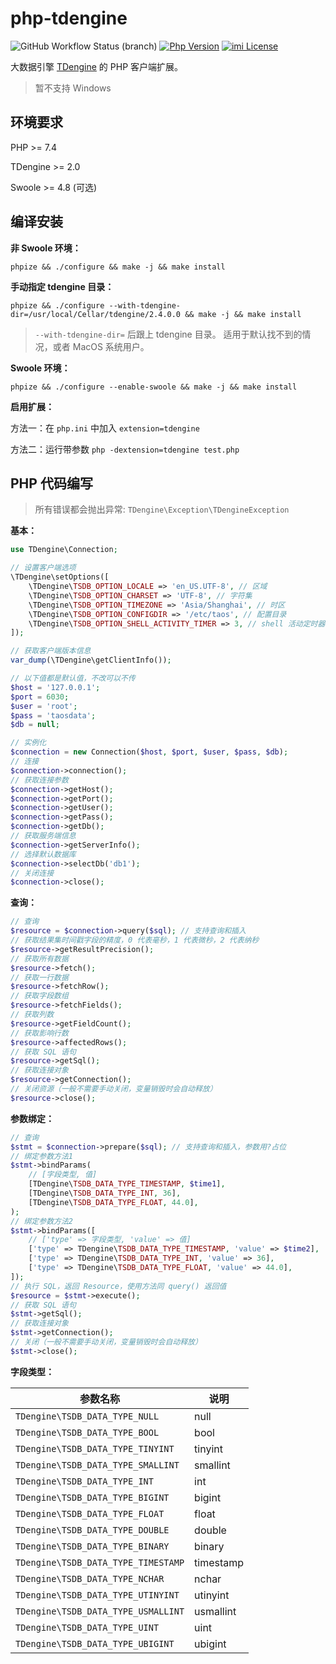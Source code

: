 # php-tdengine

![GitHub Workflow Status (branch)](https://img.shields.io/github/workflow/status/yurunsoft/php-tdengine/ci/master)
[![Php Version](https://img.shields.io/badge/php-%3E=7.4-brightgreen.svg)](https://secure.php.net/)
[![imi License](https://img.shields.io/badge/license-Apache%202.0-brightgreen.svg)](https://github.com/yurunsoft/php-tdengine/blob/master/LICENSE)

大数据引擎 [TDengine](https://github.com/taosdata/TDengine) 的 PHP 客户端扩展。

> 暂不支持 Windows

## 环境要求

PHP >= 7.4

TDengine >= 2.0

Swoole >= 4.8 (可选)

## 编译安装

**非 Swoole 环境：**

```shell
phpize && ./configure && make -j && make install
```

**手动指定 tdengine 目录：**

```shell
phpize && ./configure --with-tdengine-dir=/usr/local/Cellar/tdengine/2.4.0.0 && make -j && make install
```

> `--with-tdengine-dir=` 后跟上 tdengine 目录。
> 适用于默认找不到的情况，或者 MacOS 系统用户。

**Swoole 环境：**

```shell
phpize && ./configure --enable-swoole && make -j && make install
```

**启用扩展：**

方法一：在 `php.ini` 中加入 `extension=tdengine`

方法二：运行带参数 `php -dextension=tdengine test.php`

## PHP 代码编写

> 所有错误都会抛出异常: `TDengine\Exception\TDengineException`

**基本：**

```php
use TDengine\Connection;

// 设置客户端选项
\TDengine\setOptions([
    \TDengine\TSDB_OPTION_LOCALE => 'en_US.UTF-8', // 区域
    \TDengine\TSDB_OPTION_CHARSET => 'UTF-8', // 字符集
    \TDengine\TSDB_OPTION_TIMEZONE => 'Asia/Shanghai', // 时区
    \TDengine\TSDB_OPTION_CONFIGDIR => '/etc/taos', // 配置目录
    \TDengine\TSDB_OPTION_SHELL_ACTIVITY_TIMER => 3, // shell 活动定时器
]);

// 获取客户端版本信息
var_dump(\TDengine\getClientInfo());

// 以下值都是默认值，不改可以不传
$host = '127.0.0.1';
$port = 6030;
$user = 'root';
$pass = 'taosdata';
$db = null;

// 实例化
$connection = new Connection($host, $port, $user, $pass, $db);
// 连接
$connection->connection();
// 获取连接参数
$connection->getHost();
$connection->getPort();
$connection->getUser();
$connection->getPass();
$connection->getDb();
// 获取服务端信息
$connection->getServerInfo();
// 选择默认数据库
$connection->selectDb('db1');
// 关闭连接
$connection->close();
```

**查询：**

```php
// 查询
$resource = $connection->query($sql); // 支持查询和插入
// 获取结果集时间戳字段的精度，0 代表毫秒，1 代表微秒，2 代表纳秒
$resource->getResultPrecision();
// 获取所有数据
$resource->fetch();
// 获取一行数据
$resource->fetchRow();
// 获取字段数组
$resource->fetchFields();
// 获取列数
$resource->getFieldCount();
// 获取影响行数
$resource->affectedRows();
// 获取 SQL 语句
$resource->getSql();
// 获取连接对象
$resource->getConnection();
// 关闭资源（一般不需要手动关闭，变量销毁时会自动释放）
$resource->close();
```

**参数绑定：**

```php
// 查询
$stmt = $connection->prepare($sql); // 支持查询和插入，参数用?占位
// 绑定参数方法1
$stmt->bindParams(
    // [字段类型, 值]
    [TDengine\TSDB_DATA_TYPE_TIMESTAMP, $time1],
    [TDengine\TSDB_DATA_TYPE_INT, 36],
    [TDengine\TSDB_DATA_TYPE_FLOAT, 44.0],
);
// 绑定参数方法2
$stmt->bindParams([
    // ['type' => 字段类型, 'value' => 值]
    ['type' => TDengine\TSDB_DATA_TYPE_TIMESTAMP, 'value' => $time2],
    ['type' => TDengine\TSDB_DATA_TYPE_INT, 'value' => 36],
    ['type' => TDengine\TSDB_DATA_TYPE_FLOAT, 'value' => 44.0],
]);
// 执行 SQL，返回 Resource，使用方法同 query() 返回值
$resource = $stmt->execute();
// 获取 SQL 语句
$stmt->getSql();
// 获取连接对象
$stmt->getConnection();
// 关闭（一般不需要手动关闭，变量销毁时会自动释放）
$stmt->close();
```

**字段类型：**

| 参数名称 | 说明 |
| ------------ | ------------ 
| `TDengine\TSDB_DATA_TYPE_NULL` | null |
| `TDengine\TSDB_DATA_TYPE_BOOL` | bool |
| `TDengine\TSDB_DATA_TYPE_TINYINT` | tinyint |
| `TDengine\TSDB_DATA_TYPE_SMALLINT` | smallint |
| `TDengine\TSDB_DATA_TYPE_INT` | int |
| `TDengine\TSDB_DATA_TYPE_BIGINT` | bigint |
| `TDengine\TSDB_DATA_TYPE_FLOAT` | float |
| `TDengine\TSDB_DATA_TYPE_DOUBLE` | double |
| `TDengine\TSDB_DATA_TYPE_BINARY` | binary |
| `TDengine\TSDB_DATA_TYPE_TIMESTAMP` | timestamp |
| `TDengine\TSDB_DATA_TYPE_NCHAR` | nchar |
| `TDengine\TSDB_DATA_TYPE_UTINYINT` | utinyint |
| `TDengine\TSDB_DATA_TYPE_USMALLINT` | usmallint |
| `TDengine\TSDB_DATA_TYPE_UINT` | uint |
| `TDengine\TSDB_DATA_TYPE_UBIGINT` | ubigint |
